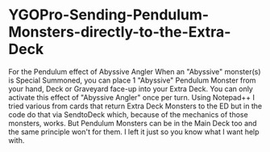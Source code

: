 # YGOPro-Sending-Pendulum-Monsters-directly-to-the-Extra-Deck
For the Pendulum effect of Abyssive Angler
When an "Abyssive" monster(s) is Special Summoned, you can place 1 "Abyssive" Pendulum Monster from your hand, Deck or Graveyard face-up into your Extra Deck. You can only activate this effect of "Abyssive Angler" once per turn.
Using Notepad++
I tried various from cards that return Extra Deck Monsters to the ED but in the code do that via SendtoDeck which, because of the mechanics of those monsters, works. But Pendulum Monsters can be in the Main Deck too and the same principle won't for them. I left it just so you know what I want help with.
